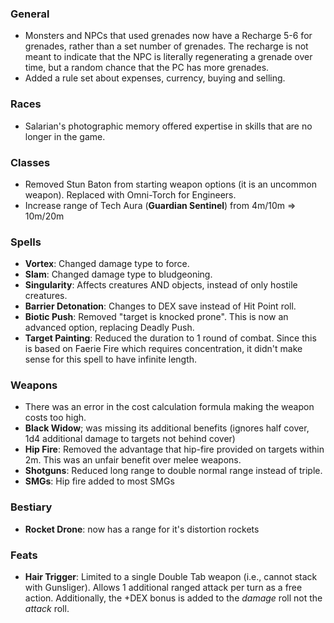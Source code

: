 ### General
* Monsters and NPCs that used grenades now have a Recharge 5-6 for grenades, rather than a set number of grenades. The recharge
is not meant to indicate that the NPC is literally regenerating a grenade over time, but a random chance that the PC has more grenades.
* Added a rule set about expenses, currency, buying and selling.

### Races
* Salarian's photographic memory offered expertise in skills that are no longer in the game.

### Classes
* Removed Stun Baton from starting weapon options (it is an uncommon weapon). Replaced with Omni-Torch for Engineers.
* Increase range of Tech Aura (__Guardian Sentinel__) from 4m/10m => 10m/20m

### Spells
* __Vortex__: Changed damage type to force.
* __Slam__: Changed damage type to bludgeoning.
* __Singularity__: Affects creatures AND objects, instead of only hostile creatures.
* __Barrier Detonation__: Changes to DEX save instead of Hit Point roll.
* __Biotic Push__: Removed "target is knocked prone". This is now an advanced option, replacing Deadly Push.
* __Target Painting__: Reduced the duration to 1 round of combat. Since this is based on Faerie Fire which requires concentration, it didn't make sense for
this spell to have infinite length.

### Weapons
* There was an error in the cost calculation formula making the weapon costs too high.
* __Black Widow__; was missing its additional benefits (ignores half cover, 1d4 additional damage to targets not behind cover)
* __Hip Fire__: Removed the advantage that hip-fire provided on targets within 2m. This was an unfair benefit over melee weapons.
* __Shotguns__: Reduced long range to double normal range instead of triple.
* __SMGs__: Hip fire added to most SMGs

### Bestiary
* __Rocket Drone__: now has a range for it's distortion rockets

### Feats
* __Hair Trigger__: Limited to a single Double Tab weapon (i.e., cannot stack with Gunsliger). Allows 1 additional ranged attack per turn as a free action.
Additionally, the +DEX bonus is added to the _damage_ roll not the _attack_ roll.